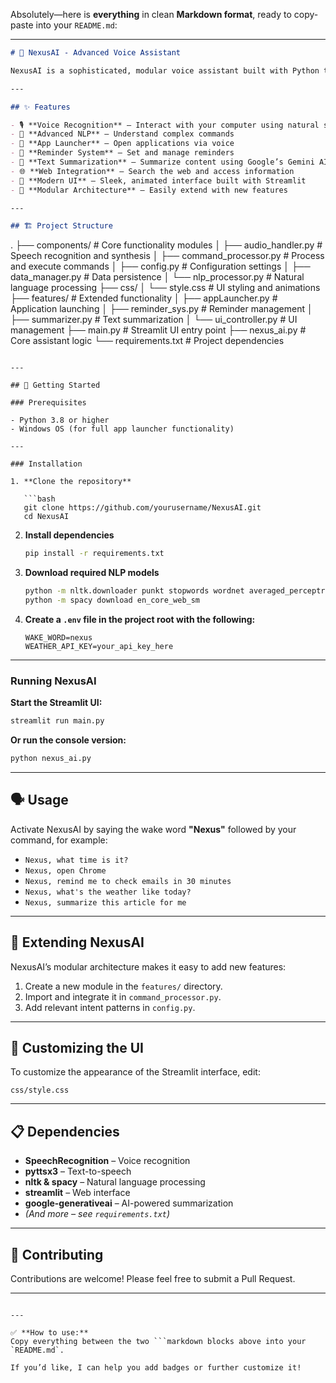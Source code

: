 Absolutely—here is **everything** in clean **Markdown format**, ready to copy-paste into your `README.md`:

---

```markdown
# 🎤 NexusAI - Advanced Voice Assistant

NexusAI is a sophisticated, modular voice assistant built with Python that combines speech recognition, natural language processing, and a sleek user interface. It's designed to help you interact with your computer using natural voice commands while providing a modern, customizable experience.

---

## ✨ Features

- 🎙️ **Voice Recognition** – Interact with your computer using natural speech
- 🧠 **Advanced NLP** – Understand complex commands
- 🚀 **App Launcher** – Open applications via voice
- 🔔 **Reminder System** – Set and manage reminders
- 📝 **Text Summarization** – Summarize content using Google’s Gemini AI
- 🌐 **Web Integration** – Search the web and access information
- 🎨 **Modern UI** – Sleek, animated interface built with Streamlit
- 🧩 **Modular Architecture** – Easily extend with new features

---

## 🏗️ Project Structure

```

.
├── components/               # Core functionality modules
│   ├── audio\_handler.py      # Speech recognition and synthesis
│   ├── command\_processor.py  # Process and execute commands
│   ├── config.py             # Configuration settings
│   ├── data\_manager.py       # Data persistence
│   └── nlp\_processor.py      # Natural language processing
├── css/
│   └── style.css             # UI styling and animations
├── features/                 # Extended functionality
│   ├── appLauncher.py        # Application launching
│   ├── reminder\_sys.py       # Reminder management
│   ├── summarizer.py         # Text summarization
│   └── ui\_controller.py      # UI management
├── main.py                   # Streamlit UI entry point
├── nexus\_ai.py               # Core assistant logic
└── requirements.txt          # Project dependencies

````

---

## 🚀 Getting Started

### Prerequisites

- Python 3.8 or higher
- Windows OS (for full app launcher functionality)

---

### Installation

1. **Clone the repository**

   ```bash
   git clone https://github.com/yourusername/NexusAI.git
   cd NexusAI
````

2. **Install dependencies**

   ```bash
   pip install -r requirements.txt
   ```

3. **Download required NLP models**

   ```bash
   python -m nltk.downloader punkt stopwords wordnet averaged_perceptron_tagger maxent_ne_chunker words
   python -m spacy download en_core_web_sm
   ```

4. **Create a `.env` file in the project root with the following:**

   ```
   WAKE_WORD=nexus
   WEATHER_API_KEY=your_api_key_here
   ```

---

### Running NexusAI

**Start the Streamlit UI:**

```bash
streamlit run main.py
```

**Or run the console version:**

```bash
python nexus_ai.py
```

---

## 🗣️ Usage

Activate NexusAI by saying the wake word **"Nexus"** followed by your command, for example:

* `Nexus, what time is it?`
* `Nexus, open Chrome`
* `Nexus, remind me to check emails in 30 minutes`
* `Nexus, what's the weather like today?`
* `Nexus, summarize this article for me`

---

## 🧩 Extending NexusAI

NexusAI’s modular architecture makes it easy to add new features:

1. Create a new module in the `features/` directory.
2. Import and integrate it in `command_processor.py`.
3. Add relevant intent patterns in `config.py`.

---

## 🎨 Customizing the UI

To customize the appearance of the Streamlit interface, edit:

```
css/style.css
```

---

## 📋 Dependencies

* **SpeechRecognition** – Voice recognition
* **pyttsx3** – Text-to-speech
* **nltk & spacy** – Natural language processing
* **streamlit** – Web interface
* **google-generativeai** – AI-powered summarization
* *(And more – see `requirements.txt`)*

---

## 🤝 Contributing

Contributions are welcome! Please feel free to submit a Pull Request.

---

````

---

✅ **How to use:**  
Copy everything between the two ```markdown blocks above into your `README.md`.  

If you’d like, I can help you add badges or further customize it!
````
